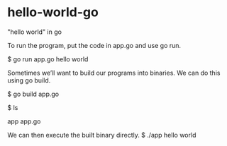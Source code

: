 # hello-world-go
"hello world" in go


To run the program, put the code in app.go and use go run.

$ go run app.go
hello world

Sometimes we’ll want to build our programs into binaries. We can do this using go build.

$ go build app.go

$ ls

app app.go


We can then execute the built binary directly.
$ ./app
hello world
